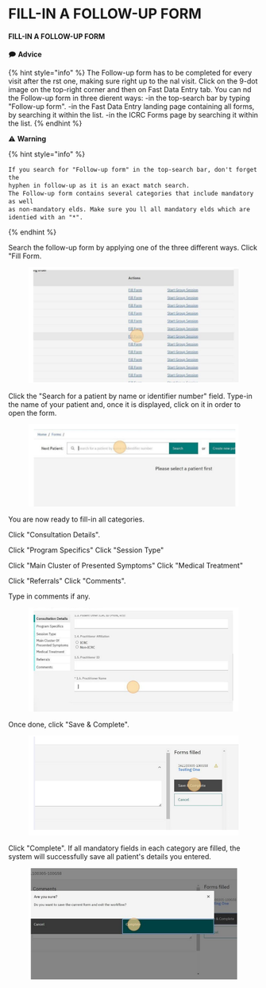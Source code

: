 # FILL-IN A FOLLOW-UP FORM

#### FILL-IN A FOLLOW-UP FORM

🗩 **Advice**

{% hint style="info" %}
The Follow-up form has to be completed for every visit after the rst one, making sure right up to the nal visit. Click on the 9-dot image on the top-right corner and then on Fast Data Entry tab. You can nd the Follow-up form in three dierent ways: -in the top-search bar by typing "Follow-up form". -in the Fast Data Entry landing page containing all forms, by searching it within the list. -in the ICRC Forms page by searching it within the list.
{% endhint %}

⚠ **Warning**

{% hint style="info" %}
```
If you search for "Follow-up form" in the top-search bar, don't forget the
hyphen in follow-up as it is an exact match search.
The Follow-up form contains several categories that include mandatory as well
as non-mandatory elds. Make sure you ll all mandatory elds which are
identied with an "*".
```
{% endhint %}

Search the follow-up form by applying one of the three different ways. Click "Fill Form.

<figure><img src="../../../.gitbook/assets/image (39).png" alt=""><figcaption></figcaption></figure>

Click the "Search for a patient by name or identifier number" field. Type-in the name of your patient and, once it is displayed, click on it in order to open the form.

<figure><img src="../../../.gitbook/assets/image (40).png" alt=""><figcaption></figcaption></figure>

You are now ready to fill-in all categories.

Click "Consultation Details".

Click "Program Specifics" Click "Session Type"

Click "Main Cluster of Presented Symptoms" Click "Medical Treatment"

Click "Referrals" Click "Comments".

Type in comments if any.

<figure><img src="../../../.gitbook/assets/image (41).png" alt=""><figcaption></figcaption></figure>

Once done, click "Save & Complete".

<figure><img src="../../../.gitbook/assets/image (42).png" alt=""><figcaption></figcaption></figure>

Click "Complete". If all mandatory fields in each category are filled, the system will successfully save all patient's details you entered.

<figure><img src="../../../.gitbook/assets/image (43).png" alt=""><figcaption></figcaption></figure>
